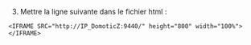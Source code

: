 

3. Mettre la ligne suivante dans le fichier html :
```
<IFRAME SRC="http://IP_DomoticZ:9440/" height="800" width="100%"></IFRAME>
```
